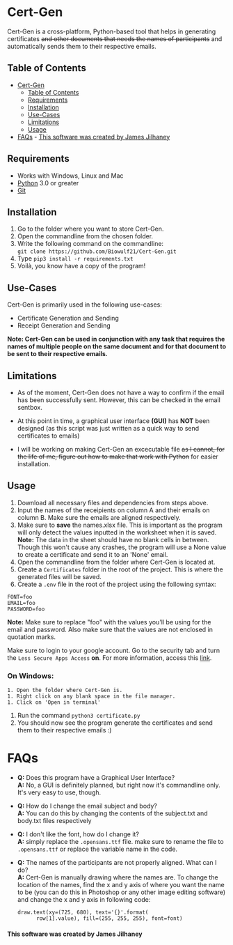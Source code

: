 # Cert-Gen

Cert-Gen is a cross-platform, Python-based tool that helps in generating certificates ~~and other documents that needs the names of participants~~ and automatically sends them to their respective emails.

## Table of Contents

- [Cert-Gen](#cert-gen)
  - [Table of Contents](#table-of-contents)
  - [Requirements](#requirements)
  - [Installation](#installation)
  - [Use-Cases](#use-cases)
  - [Limitations](#limitations)
  - [Usage](#usage)
- [FAQs](#faqs) - [This software was created by James Jilhaney](#this-software-was-created-by-james-jilhaney)

## Requirements

- Works with Windows, Linux and Mac
- [Python](https://www.python.org/downloads/) 3.0 or greater
- [Git](https://git-scm.com/downloads)

## Installation

1. Go to the folder where you want to store Cert-Gen.
1. Open the commandline from the chosen folder.
1. Write the following command on the commandline:<br/> `git clone https://github.com/Biowulf21/Cert-Gen.git`
1. Type `pip3 install -r requirements.txt`
1. Voilà, you know have a copy of the program!

## Use-Cases

Cert-Gen is primarily used in the following use-cases:

- Certificate Generation and Sending
- Receipt Generation and Sending

**Note: Cert-Gen can be used in conjunction with any task that requires the names of multiple people on the same document and for that document to be sent to their respective emails.**

## Limitations

- As of the moment, Cert-Gen does not have a way to confirm if the email has been successfully sent. However, this can be checked in the email sentbox.
- At this point in time, a graphical user interface **(GUI)** has **NOT** been designed (as this script was just written as a quick way to send certificates to emails)

- I will be working on making Cert-Gen an excecutable file ~~as I cannot, for the life of me, figure out how to make that work with Python~~ for easier installation.

## Usage

1. Download all necessary files and dependencies from steps above.
1. Input the names of the receipients on column A and their emails on column B. Make sure the emails are aligned respectively.
1. Make sure to **save** the names.xlsx file. This is important as the program will only detect the values inputted in the worksheet when it is saved.
   **Note:** The data in the sheet should have no blank cells in between. Though this won't cause any crashes, the program will use a None value to create a certificate and send it to an 'None' email.
1. Open the commandline from the folder where Cert-Gen is located at.
1. Create a `Certificates` folder in the root of the project. This is where the generated files will be saved.
1. Create a `.env` file in the root of the project using the following syntax:

```
FONT=foo
EMAIL=foo
PASSWORD=foo
```

**Note:** Make sure to replace "foo" with the values you'll be using for the email and password. Also make sure that the values are not enclosed in quotation marks.

Make sure to login to your google account. Go to the security tab and turn the `Less Secure Apps Access` **on**. For more information, access this [link](https://support.google.com/accounts/answer/6010255?hl=en).

### On Windows:

    1. Open the folder where Cert-Gen is.
    1. Right click on any blank space in the file manager.
    1. Click on 'Open in terminal'

1. Run the command `python3 certificate.py`
1. You should now see the program generate the certificates and send them to their respective emails :)

# FAQs

- **Q:** Does this program have a Graphical User Interface? <br/>
  **A:** No, a GUI is definitely planned, but right now it's commandline only. It's very easy to use, though.

- **Q:** How do I change the email subject and body?  
  **A:** You can do this by changing the contents of the subject.txt and body.txt files respectively
- **Q:** I don't like the font, how do I change it?  
  **A:** simply replace the `.opensans.ttf` file. make sure to rename the file to `.opensans.ttf` or replace the variable name in the code.

- **Q:** The names of the participants are not properly aligned. What can I do?  
  **A:** Cert-Gen is manually drawing where the names are. To change the location of the names, find the x and y axis of where you want the name to be (you can do this in Photoshop or any other image editing software) and change the x and y axis in following code:

  ```
  draw.text(xy=(725, 680), text='{}'.format(
        row[1].value), fill=(255, 255, 255), font=font)
  ```

#### This software was created by James Jilhaney
